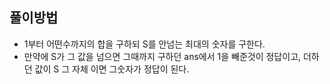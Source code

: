 ## 풀이방법

- 1부터 어떤수까지의 합을 구하되 S를 안넘는 최대의 숫자를 구한다.
- 만약에 S가 그 값을 넘으면 그때까지 구하던 ans에서 1을 빼준것이 정답이고, 더하던 값이 S 그 자체 이면 그숫자가 정답이 된다.